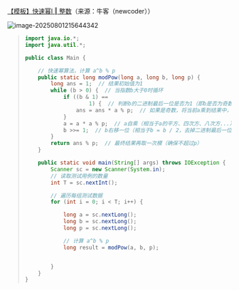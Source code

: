 [【模板】快速幂Ⅰ ‖ 整数](https://www.nowcoder.com/practice/3d624107a6904da1bd0e8c9c85e17167?tpId=386&tqId=11079132&sourceUrl=%2Fexam%2Foj%3FquestionJobId%3D10%26subTabName%3Donline_coding_page)（来源：牛客（newcoder））

![image-20250801215644342](C:\Users\35543\AppData\Roaming\Typora\typora-user-images\image-20250801215644342.png)

> ```java
> import java.io.*;
> import java.util.*;
> 
> public class Main {
> 
>     // 快速幂算法，计算 a^b % p
>     public static long modPow(long a, long b, long p) {
>         long ans = 1;  // 结果初始值为1
>         while (b > 0) {  // 当指数b大于0时循环
>             if ((b & 1) ==
>                     1) {  // 判断b的二进制最后一位是否为1（即b是否为奇数）
>                 ans = ans * a % p;  // 如果是奇数，将当前a乘到结果中，并取模p
>             }
>             a = a * a % p;  // a自乘（相当于a的平方、四次方、八次方...）
>             b >>= 1;  // b右移一位（相当于b = b / 2，去掉二进制最后一位）
>         }
>         return ans % p;  // 最终结果再取一次模（确保不超过p）
>     }
> 
>     public static void main(String[] args) throws IOException {
>         Scanner sc = new Scanner(System.in);
>         // 读取测试用例的数量
>         int T = sc.nextInt();
> 
>         // 遍历每组测试数据
>         for (int i = 0; i < T; i++) {
> 
>             long a = sc.nextLong();
>             long b = sc.nextLong();
>             long p = sc.nextLong();
> 
>             // 计算 a^b % p
>             long result = modPow(a, b, p);
> 
> 
>         }
>     }
> }
> 
> ```
>
> 